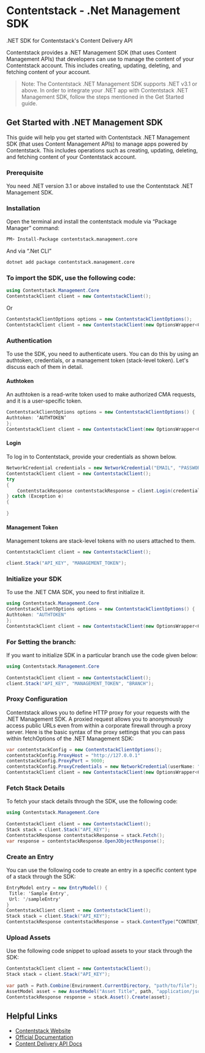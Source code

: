 # Contentstack - .Net Management SDK

.NET SDK for Contentstack's Content Delivery API

Contentstack provides a .NET Management SDK (that uses Content Management APIs) that developers can use to manage the content of your Contentstack account. 
This includes creating, updating, deleting, and fetching content of your account.

> Note: The Contentstack .NET Management SDK supports .NET v3.1 or above.
In order to integrate your .NET app with Contentstack .NET Management SDK, follow the steps mentioned in the Get Started guide.
 
 
## Get Started with .NET Management SDK

This guide will help you get started with Contentstack .NET Management SDK (that uses Content Management APIs) to manage apps powered by Contentstack. 
This includes operations such as creating, updating, deleting, and fetching content of your Contentstack account.

### Prerequisite
You need .NET version 3.1 or above installed to use the Contentstack .NET Management SDK.

### Installation
Open the terminal and install the contentstack module via “Package Manager” command:
 ```sh
 PM> Install-Package contentstack.management.core
```
 
And via “.Net CLI”

```sh
dotnet add package contentstack.management.core
```
 
### To import the SDK, use the following code:
``` c#
using Contentstack.Management.Core
ContentstackClient client = new ContentstackClient();
``` 
Or
``` c#
ContentstackClientOptions options = new ContentstackClientOptions();
ContentstackClient client = new ContentstackClient(new OptionsWrapper<ContentstackClientOptions>(options));
``` 
### Authentication
To use the SDK, you need to authenticate users. You can do this by using an authtoken, credentials, or a management token (stack-level token). 
Let's discuss each of them in detail.
#### Authtoken
An authtoken is a read-write token used to make authorized CMA requests, and it is a user-specific token.
``` c#
ContentstackClientOptions options = new ContentstackClientOptions() {
Authtoken: ‘AUTHTOKEN’
};
ContentstackClient client = new ContentstackClient(new OptionsWrapper<ContentstackClientOptions>(options));
 ```
#### Login
To log in to Contentstack, provide your credentials as shown below.
``` c#
NetworkCredential credentials = new NetworkCredential("EMAIL", "PASSWORD");
ContentstackClient client = new ContentstackClient();
try
{
    ContentstackResponse contentstackResponse = client.Login(credentials);
} catch (Exception e)
{
 
}
 ```
#### Management Token
Management tokens are stack-level tokens with no users attached to them.
``` c#
ContentstackClient client = new ContentstackClient();

client.Stack("API_KEY", "MANAGEMENT_TOKEN");
 ```
 
 
### Initialize your SDK
To use the .NET CMA SDK, you need to first initialize it.
``` c#
using Contentstack.Management.Core
ContentstackClientOptions options = new ContentstackClientOptions() {
Authtoken: "AUTHTOKEN"
};
ContentstackClient client = new ContentstackClient(new OptionsWrapper<ContentstackClientOptions>(options));
``` 
### For Setting the branch:
If you want to initialize SDK in a particular branch use the code given below:
``` c#
using Contentstack.Management.Core
 
ContentstackClient client = new ContentstackClient();
client.Stack("API_KEY", "MANAGEMENT_TOKEN", "BRANCH");
 ```
### Proxy Configuration
Contentstack allows you to define HTTP proxy for your requests with the .NET Management SDK. 
A proxied request allows you to anonymously access public URLs even from within a corporate firewall through a proxy server.
Here is the basic syntax of the proxy settings that you can pass within fetchOptions of the .NET Management SDK:
``` c#
var contentstackConfig = new ContentstackClientOptions();
contentstackConfig.ProxyHost = "http://127.0.0.1"
contentstackConfig.ProxyPort = 9000;
contentstackConfig.ProxyCredentials = new NetworkCredential(userName: "username", password: "password");
ContentstackClient client = new ContentstackClient(new OptionsWrapper<ContentstackClientOptions>(options));
 ```
 
### Fetch Stack Details
To fetch your stack details through the SDK, use the following code:
``` c#
using Contentstack.Management.Core
 
ContentstackClient client = new ContentstackClient();
Stack stack = client.Stack("API_KEY");
ContentstackResponse contentstackResponse = stack.Fetch();
var response = contentstackResponse.OpenJObjectResponse();
 ```
### Create an Entry
You can use the following code to create an entry in a specific content type of a stack through the SDK:
``` c#
EntryModel entry = new EntryModel() {
 Title: 'Sample Entry',
 Url: '/sampleEntry'
}
ContentstackClient client = new ContentstackClient();
Stack stack = client.Stack("API_KEY");
ContentstackResponse contentstackResponse = stack.ContentType(“CONTENT_TYPE_UID”).Entry().Create(entry);
 ```
### Upload Assets
Use the following code snippet to upload assets to your stack through the SDK:
``` c#
ContentstackClient client = new ContentstackClient();
Stack stack = client.Stack("API_KEY");
 
var path = Path.Combine(Environment.CurrentDirectory, "path/to/file");
AssetModel asset = new AssetModel("Asset Title", path, "application/json");
ContentstackResponse response = stack.Asset().Create(asset);
 ```
 ## Helpful Links

-   [Contentstack Website](https://www.contentstack.com/)
-   [Official Documentation](https://contentstack.com/docs)
-   [Content Delivery API Docs](https://contentstack.com/docs/apis/content-delivery-api/)
